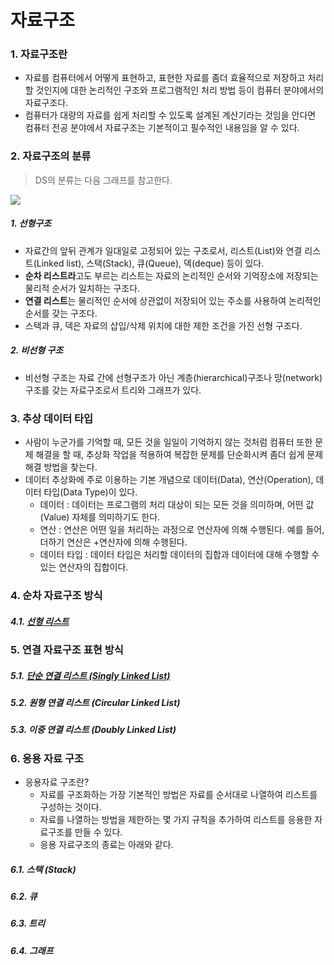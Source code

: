 # 자료구조

### 1. 자료구조란

- 자료를 컴퓨터에서 어떻게 표현하고, 표현한 자료를 좀더 효율적으로 저장하고 처리할 것인지에 대한 논리적인 구조와 프로그램적인 처리 방법 등이 컴퓨터 분야에서의 자료구조다. 
- 컴퓨터가 대량의 자료를 쉽게 처리할 수 있도록 설계된 계산기라는 것임을 안다면 컴퓨터 전공 분야에서 자료구조는 기본적이고 필수적인 내용임을 알 수 있다.



### 2. 자료구조의 분류

> DS의 분류는 다음 그래프를 참고한다.

![](http://www.studytonight.com/data-structures/images/introduction-to-data-structures.gif)

##### 1. 선형구조

- 자료간의 앞뒤 관계가 일대일로 고정되어 있는 구조로서, 리스트(List)와 연결 리스트(Linked list), 스택(Stack), 큐(Queue), 덱(deque) 등이 있다.
- **순차 리스트라**고도 부르는 리스트는 자료의 논리적인 순서와 기억장소에 저장되는 물리적 순서가 일치하는 구조다.
- **연결 리스트**는 물리적인 순서에 상관없이 저장되어 있는 주소를 사용하여 논리적인 순서를 갖는 구조다.
- 스택과 큐, 덱은 자료의 삽입/삭제 위치에 대한 제한 조건을 가진 선형 구조다.



##### 2. 비선형 구조

- 비선형 구조는 자료 간에 선형구조가 아닌 계층(hierarchical)구조나 망(network) 구조를 갖는 자료구조로서 트리와 그래프가 있다.



### 3. 추상 데이터 타입

- 사람이 누군가를 기억할 때, 모든 것을 일일이 기억하지 않는 것처럼 컴퓨터 또한 문제 해결을 할 때, 추상화 작업을 적용하여 복잡한 문제를 단순화시켜 좀더 쉽게 문제 해결 방법을 찾는다.
- 데이터 추상화에 주로 이용하는 기본 개념으로 데이터(Data), 연산(Operation), 데이터 타입(Data Type)이 있다.
  - 데이터 : 데이터는 프로그램의 처리 대상이 되는 모든 것을 의미하며, 어떤 값(Value) 자체를 의미하기도 한다.
  - 연산 : 연산은 어떤 일을 처리하는 과정으로 연산자에 의해 수행된다. 예를 들어, 더하기 연산은 +연산자에 의해 수행된다.
  - 데이터 타입 : 데이터 타입은 처리할 데이터의 집합과 데이터에 대해 수행할 수 있는 연산자의 집합이다. 



### 4. 순차 자료구조 방식

##### 4.1. [선형 리스트](https://github.com/jhlee910609/cs_data_structure/tree/master/Array)



### 5. 연결 자료구조 표현 방식

##### 5.1. [단순 연결 리스트 (Singly Linked List)](https://github.com/jhlee910609/cs_data_structure/tree/master/LinkedList) 

##### 5.2. 원형 연결 리스트 (Circular Linked List)

##### 5.3. 이중 연결 리스트 (Doubly Linked List) 



### 6. 응용 자료 구조 

- 응용자료 구조란?
  - 자료를 구조화하는 가장 기본적인 방법은 자료를 순서대로 나열하여 리스트를 구성하는 것이다.
  - 자료를 나열하는 방법을 제한하는 몇 가지 규칙을 추가하여 리스트를 응용한 자료구조를 만들 수 있다.
  - 응용 자료구조의 종료는 아래와 같다. 

##### 6.1. 스택 (Stack)

##### 6.2. 큐

##### 6.3. 트리

##### 6.4. 그래프





